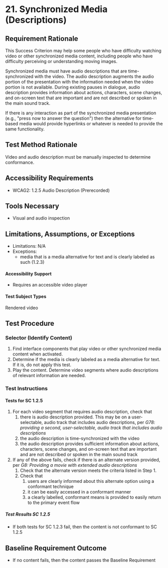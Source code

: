# 21. Synchronized Media (Descriptions)

## Requirement Rationale
This Success Criterion may help some people who have difficulty watching video or other synchronized media content, including people who have difficulty perceiving or understanding moving images.

Synchronized media must have audio descriptions that are time-synchronized with the video. The audio description augments the audio portion of the presentation with the information needed when the video portion is not available. During existing pauses in dialogue, audio description provides information about actions, characters, scene changes, and on-screen text that are important and are not described or spoken in the main sound track.

If there is any interaction as part of the synchronized media presentation (e.g., "press now to answer the question") then the alternative for time-based media would provide hyperlinks or whatever is needed to provide the same functionality.

## Test Method Rationale
Video and audio description must be manually inspected to determine conformance.

## Accessibility Requirements
* WCAG2: 1.2.5 Audio Description (Prerecorded)

## Tools Necessary
* Visual and audio inspection
    
## Limitations, Assumptions, or Exceptions
* Limitations: N/A
* Exceptions: 
    * media that is a media alternative for text and is clearly labeled as such (1.2.3)

#### Accessibility Support
* Requires an accessible video player

#### Test Subject Types 
Rendered video

## Test Procedure
### Selector (Identify Content)
1. Find interface components that play video or other synchronized media content when activated.
2. Determine if the media is clearly labeled as a media alternative for text. If it is, do not apply this test.
3. Play the content. Determine video segments where audio descriptions of relevant information are needed.

### Test Instructions

#### Tests for SC 1.2.5
1. For each video segment that requires audio description, check that
   1. there is audio description provided. This may be on a user-selectable, audio track that includes audio descriptions, per *G78: providing a second, user-selectable, audio track that includes audio descriptions*
   1. the audio description is time-synchronized with the video
   1. the audio description provides sufficient information about actions, characters, scene changes, and on-screen text that are important and are not described or spoken in the main sound track
1. If any of the above fails, check if there is an alternate version provided, per *G8: Providing a movie with extended audio descriptions*
   1. Check that the alternate version meets the criteria listed in Step 1.
   1. Check that 
      1. users are clearly informed about this alternate option using a conformant technique
      1. it can be easily accessed in a conformant manner
      1. a clearly labelled, conformant means is provided to easily return to the primary event flow

##### Test Results SC 1.2.5
* If both tests for SC 1.2.3 fail, then the content is not conformant to SC 1.2.5

## Baseline Requirement Outcome
* If no content fails, then the content passes the Baseline Requirement

